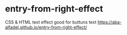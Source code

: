 # entry-from-right-effect
CSS &amp; HTML text effect good for buttuns text 
https://aba-alfadel.github.io/entry-from-right-effect/
